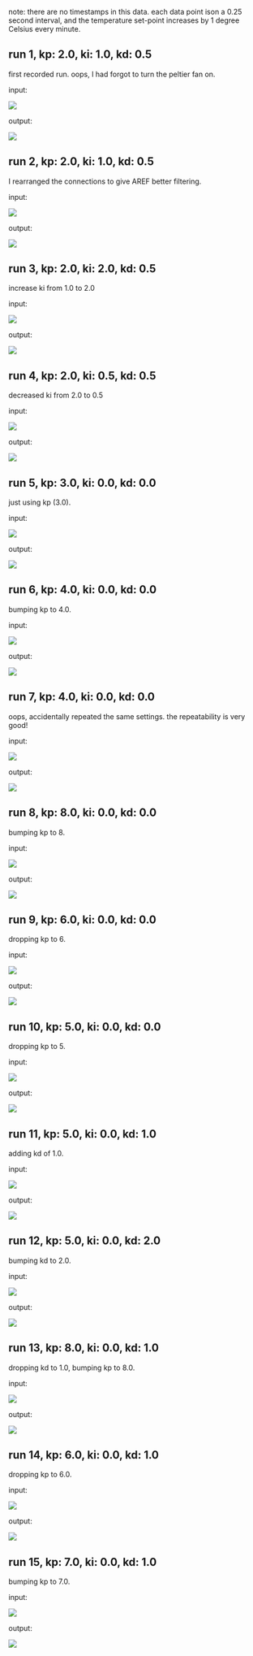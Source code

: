 note: there are no timestamps in this data.  each data point ison a 0.25 second interval, and the temperature set-point increases by 1 degree Celsius every minute.

## run 1, kp: 2.0, ki: 1.0, kd: 0.5

first recorded run.  oops, I had forgot to turn the peltier fan on.

input:

![](run1-input.png)

output:

![](run1-output.png)

## run 2, kp: 2.0, ki: 1.0, kd: 0.5

I rearranged the connections to give AREF better filtering.

input:

![](run2-input.png)

output:

![](run2-output.png)

## run 3, kp: 2.0, ki: 2.0, kd: 0.5

increase ki from 1.0 to 2.0

input:

![](run3-input.png)

output:

![](run3-output.png)

## run 4, kp: 2.0, ki: 0.5, kd: 0.5

decreased ki from 2.0 to 0.5

input:

![](run4-input.png)

output:

![](run4-output.png)

## run 5, kp: 3.0, ki: 0.0, kd: 0.0

just using kp (3.0).

input:

![](run5-input.png)

output:

![](run5-output.png)

## run 6, kp: 4.0, ki: 0.0, kd: 0.0

bumping kp to 4.0.

input:

![](run6-input.png)

output:

![](run6-output.png)

## run 7, kp: 4.0, ki: 0.0, kd: 0.0

oops, accidentally repeated the same settings.  the repeatability is very good!

input:

![](run7-input.png)

output:

![](run7-output.png)

## run 8, kp: 8.0, ki: 0.0, kd: 0.0

bumping kp to 8.

input:

![](run8-input.png)

output:

![](run8-output.png)

## run 9, kp: 6.0, ki: 0.0, kd: 0.0

dropping kp to 6.

input:

![](run9-input.png)

output:

![](run9-output.png)

## run 10, kp: 5.0, ki: 0.0, kd: 0.0

dropping kp to 5.

input:

![](run10-input.png)

output:

![](run10-output.png)

## run 11, kp: 5.0, ki: 0.0, kd: 1.0

adding kd of 1.0.

input:

![](run11-input.png)

output:

![](run11-output.png)

## run 12, kp: 5.0, ki: 0.0, kd: 2.0

bumping kd to 2.0.

input:

![](run12-input.png)

output:

![](run12-output.png)

## run 13, kp: 8.0, ki: 0.0, kd: 1.0

dropping kd to 1.0, bumping kp to 8.0.

input:

![](run13-input.png)

output:

![](run13-output.png)

## run 14, kp: 6.0, ki: 0.0, kd: 1.0

dropping kp to 6.0.

input:

![](run14-input.png)

output:

![](run14-output.png)

## run 15, kp: 7.0, ki: 0.0, kd: 1.0

bumping kp to 7.0.

input:

![](run15-input.png)

output:

![](run15-output.png)
